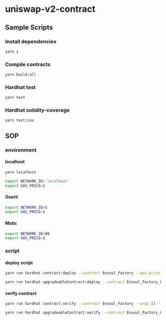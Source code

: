 # uniswap-v2-contract

## Sample Scripts
### Install dependencies
```bash
yarn i
```

### Compile contracts
```bash
yarn build:all
```

### Hardhat test
```bash
yarn test 
```

### Hardhat solidity-coverage
```bash
yarn test:cov
```

## SOP
### environment
#### localhost 
``` bash
yarn localhost

export NETWORK_ID='localhost'
export GAS_PRICE=1
```

#### Goerli
``` bash
export NETWORK_ID=5
export GAS_PRICE=1
```

#### Matic
``` bash
export NETWORK_ID=89
export GAS_PRICE=3
```

### script

#### deploy script
```bash
yarn run hardhat contract:deploy --contract Ensoul_Factory --gas-price $GAS_PRICE --args [] --network $NETWORK_ID

yarn run hardhat upgradeableContract:deploy --contract Ensoul_Factory_Upgradeable --gas-price $GAS_PRICE --args [] --network $NETWORK_ID
```

#### verify contract
```bash
yarn run hardhat contract:verify --contract Ensoul_Factory --args [] --network $NETWORK_ID

yarn run hardhat upgradeableContract:verify --contract Ensoul_Factory_Upgradeable --args [] --network $NETWORK_ID
```